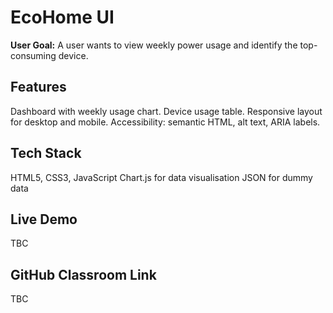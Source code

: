# EcoHome UI
**User Goal:** A user wants to view weekly power usage and identify the top-consuming device.
## Features
Dashboard with weekly usage chart.
Device usage table.
Responsive layout for desktop and mobile.
Accessibility: semantic HTML, alt text, ARIA labels.
## Tech Stack
HTML5, CSS3, JavaScript
Chart.js for data visualisation
JSON for dummy data
## Live Demo
TBC
## GitHub Classroom Link
TBC